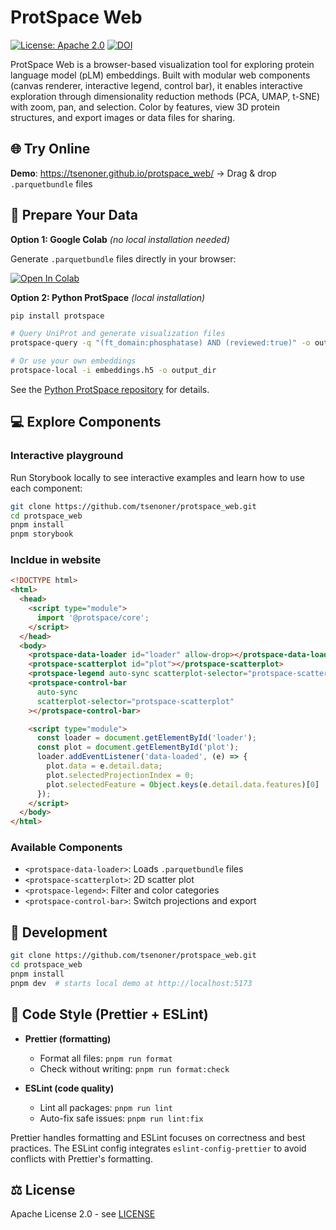 # ProtSpace Web

[![License: Apache 2.0](https://img.shields.io/badge/License-Apache%202.0-blue.svg)](https://www.apache.org/licenses/LICENSE-2.0)
[![DOI](https://img.shields.io/badge/DOI-10.1016%2Fj.jmb.2025.168940-blue)](https://doi.org/10.1016/j.jmb.2025.168940)

ProtSpace Web is a browser-based visualization tool for exploring protein language model (pLM) embeddings. Built with modular web components (canvas renderer, interactive legend, control bar), it enables interactive exploration through dimensionality reduction methods (PCA, UMAP, t-SNE) with zoom, pan, and selection. Color by features, view 3D protein structures, and export images or data files for sharing.

## 🌐 Try Online

**Demo**: https://tsenoner.github.io/protspace_web/ → Drag & drop `.parquetbundle` files

## 🚀 Prepare Your Data

**Option 1: Google Colab** _(no local installation needed)_

Generate `.parquetbundle` files directly in your browser:

[![Open In Colab](https://colab.research.google.com/assets/colab-badge.svg)](https://colab.research.google.com/github/tsenoner/protspace_web/blob/main/notebooks/ProtSpace_Preparation.ipynb)

**Option 2: Python ProtSpace** _(local installation)_

```bash
pip install protspace

# Query UniProt and generate visualization files
protspace-query -q "(ft_domain:phosphatase) AND (reviewed:true)" -o output_dir

# Or use your own embeddings
protspace-local -i embeddings.h5 -o output_dir
```

See the [Python ProtSpace repository](https://github.com/tsenoner/protspace) for details.

## 💻 Explore Components

### Interactive playground

Run Storybook locally to see interactive examples and learn how to use each component:

```bash
git clone https://github.com/tsenoner/protspace_web.git
cd protspace_web
pnpm install
pnpm storybook
```

### Incldue in website

```html
<!DOCTYPE html>
<html>
  <head>
    <script type="module">
      import '@protspace/core';
    </script>
  </head>
  <body>
    <protspace-data-loader id="loader" allow-drop></protspace-data-loader>
    <protspace-scatterplot id="plot"></protspace-scatterplot>
    <protspace-legend auto-sync scatterplot-selector="protspace-scatterplot"></protspace-legend>
    <protspace-control-bar
      auto-sync
      scatterplot-selector="protspace-scatterplot"
    ></protspace-control-bar>

    <script type="module">
      const loader = document.getElementById('loader');
      const plot = document.getElementById('plot');
      loader.addEventListener('data-loaded', (e) => {
        plot.data = e.detail.data;
        plot.selectedProjectionIndex = 0;
        plot.selectedFeature = Object.keys(e.detail.data.features)[0] || '';
      });
    </script>
  </body>
</html>
```

### Available Components

- `<protspace-data-loader>`: Loads `.parquetbundle` files
- `<protspace-scatterplot>`: 2D scatter plot
- `<protspace-legend>`: Filter and color categories
- `<protspace-control-bar>`: Switch projections and export

## 🔧 Development

```bash
git clone https://github.com/tsenoner/protspace_web.git
cd protspace_web
pnpm install
pnpm dev  # starts local demo at http://localhost:5173
```

## 🧹 Code Style (Prettier + ESLint)

- **Prettier (formatting)**
  - Format all files: `pnpm run format`
  - Check without writing: `pnpm run format:check`

- **ESLint (code quality)**
  - Lint all packages: `pnpm run lint`
  - Auto-fix safe issues: `pnpm run lint:fix`

Prettier handles formatting and ESLint focuses on correctness and best practices. The ESLint config integrates `eslint-config-prettier` to avoid conflicts with Prettier's formatting.

## ⚖️ License

Apache License 2.0 - see [LICENSE](LICENSE)
